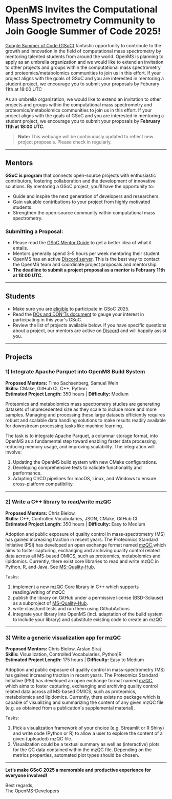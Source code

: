 # OpenMS Invites the Computational Mass Spectrometry Community to Join Google Summer of Code 2025! 

[Google Summer of Code (GSoC)](https://summerofcode.withgoogle.com) fantastic opportunity to contribute to the growth and innovation in the field of computational mass spectrometry by mentoring talented students from around the world. OpenMS is planning to apply as an umbrella organization and we would like to extend an invitation to other projects and groups within the computational mass spectrometry and proteomics/metabolomics communities to join us in this effort. If your project aligns with the goals of GSoC and you are interested in mentoring a student project, we encourage you to submit your proposals by Feburary 11th at 18:00 UTC 

As an umbrella organization, we would like to extend an invitation to other projects and groups within the computational mass spectrometry and proteomics/metabolomics communities to join us in this effort. If your project aligns with the goals of GSoC and you are interested in mentoring a student project, we encourage you to submit your proposals by **February 11th at 18:00 UTC.**

> **Note:** This webpage will be continuously updated to reflect new project proposals. Please check in regularly.

---

## Mentors

**GSoC is program** that connects open-source projects with enthusiastic contributors, fostering collaboration and the development of innovative solutions. By mentoring a GSoC project, you’ll have the opportunity to:

- Guide and inspire the next generation of developers and researchers.
- Gain valuable contributions to your project from highly motivated students.
- Strengthen the open-source community within computational mass spectrometry.

### Submitting a Proposal:

- Please read the [GSoC Mentor Guide](https://google.github.io/gsocguides/mentor/) to get a better idea of what it entails.  
- Mentors generally spend 3–5 hours per week mentoring their student.  
- OpenMS has an active [Discord server](https://discord.com/invite/4TAGhqJ7s5). This is the best way to contact the OpenMS team and coordinate project proposals and mentorship.  
- **The deadline to submit a project proposal as a mentor is February 11th at 18:00 UTC.**

---

## Students

- Make sure you are [eligible](https://summerofcode.withgoogle.com/get-started) to participate in GSoC 2025.  
- Read the [DOs and DON'Ts document](https://opensource.googleblog.com/2011/03/dos-and-donts-of-google-summer-of-code.html) to gauge your interest in participating in this year's GSoC.  
- Review the list of projects available below. If you have specific questions about a project, our mentors are active on [Discord](https://discord.com/invite/4TAGhqJ7s5) and will happily assist you.

---

## Projects

### 1) Integrate Apache Parquet into OpenMS Build System

**Proposed Mentors:** Timo Sachsenberg, Samuel Wein  
**Skills:** CMake, GitHub CI, C++, Python  
**Estimated Project Length:** 350 hours | **Difficulty:** Medium  

Proteomics and metabolomics mass spectrometry studies are generating datasets of unprecedented size as they scale to include more and more samples. Managing and processing these large datasets efficiently requires robust and scalable data handling solutions to make results readily available for downstream processing tasks like machine learning.

The task is to integrate Apache Parquet, a columnar storage format, into OpenMS as a fundamental step toward enabling faster data processing, reducing memory usage, and improving scalability. The integration will involve:
1. Updating the OpenMS build system with new CMake configurations.  
2. Developing comprehensive tests to validate functionality and performance.  
3. Adapting CI/CD pipelines for macOS, Linux, and Windows to ensure cross-platform compatibility.

---

### 2) Write a C++ library to read/write mzQC

**Proposed Mentors:** Chris Bielow,   
**Skills:**  C++, Controlled Vocabularies, JSON, CMake, GitHub CI  
**Estimated Project Length:** 350 hours | **Difficulty:** Easy to Medium

Adoption and public exposure of quality control in mass-spectrometry (MS) has gained increasing traction in recent years. The Proteomics Standard Initiative (PSI) has developed an open exchange format
named [mzQC](https://hupo-psi.github.io/mzQC/),which aims to foster capturing, exchanging and archiving quality control related data across all MS-based OMICS, such as proteomics, metabolomics and lipidomics.
Currently, there exist core libraries to read and write mzQC in Python, R, and Java. See [MS-Quality-Hub](https://github.com/MS-Quality-Hub).  

Tasks:

1. implement a new mzQC Core library in C++ which supports reading/writing of mzQC
2. publish the library on GitHub under a permissive license (BSD-3clause) as a subproject of [MS-Quality-Hub](https://github.com/MS-Quality-Hub).
3. write class/unit tests and run them using GithubActions
4. integrate your library into OpenMS (incl. adaptation of the build system to include your library) and substitute existing code to create an mzQC

---

### 3) Write a generic visualization app for mzQC

**Proposed Mentors:** Chris Bielow, Arslan Siraj   
**Skills:**  Visualization, Controlled Vocabularies, Python|R  
**Estimated Project Length:** 175 hours | **Difficulty:** Easy to Medium

Adoption and public exposure of quality control in mass-spectrometry (MS) has gained increasing traction in recent years. The Proteomics Standard Initiative (PSI) has developed an open exchange format
named [mzQC](https://hupo-psi.github.io/mzQC/), which aims to foster capturing, exchanging and archiving quality control related data across all MS-based OMICS, such as proteomics, metabolomics and lipidomics.
Currently, there exists no package which is capable of visualizing and summarizing the content of any given mzQC file (e.g. as obtained from a publication's supplemental material). 

Tasks:

1.  Pick a visualization framework of your choice (e.g. Streamlit or R Shiny) and write code (Python or R) to allow a user to explore the content of a given (uploaded) mzQC file.
2. Visualization could be a textual summary as well as (interactive) plots for the QC data contained within the mzQC file. Depending on the metrics properties, automated plot types should be chosen.

---

**Let’s make GSoC 2025 a memorable and productive experience for everyone involved!**

Best regards,  
The OpenMS-Developers
